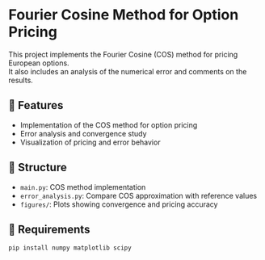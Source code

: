 # Fourier Cosine Method for Option Pricing

This project implements the Fourier Cosine (COS) method for pricing European options.  
It also includes an analysis of the numerical error and comments on the results.

## 📌 Features

- Implementation of the COS method for option pricing
- Error analysis and convergence study
- Visualization of pricing and error behavior

## 📁 Structure

- `main.py`: COS method implementation
- `error_analysis.py`: Compare COS approximation with reference values
- `figures/`: Plots showing convergence and pricing accuracy

## 🚀 Requirements

```bash
pip install numpy matplotlib scipy
